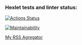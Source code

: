 ### Hexlet tests and linter status:
[![Actions Status](https://github.com/alexeenkoivan/frontend-project-11/actions/workflows/hexlet-check.yml/badge.svg)](https://github.com/alexeenkoivan/frontend-project-11/actions)

[![Maintainability](https://api.codeclimate.com/v1/badges/8f29e7ace18870fc25ce/maintainability)](https://codeclimate.com/github/alexeenkoivan/frontend-project-11/maintainability)

[My RSS Agregator](https://vercel.com/alexeenkoivans-projects/frontend-project-11)
